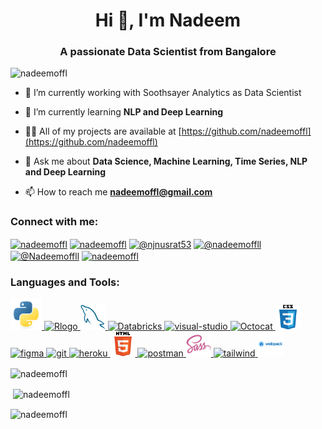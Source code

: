 <h1 align="center">Hi 👋, I'm Nadeem</h1>
<h3 align="center">A passionate Data Scientist from Bangalore</h3>

<p align="left"> <img src="https://komarev.com/ghpvc/?username=nadeemoffl&label=Profile%20views&color=0e75b6&style=flat" alt="nadeemoffl" /> </p>

- 🔭 I’m currently working with Soothsayer Analytics as Data Scientist

- 🌱 I’m currently learning **NLP and Deep Learning**

- 👨‍💻 All of my projects are available at [https://github.com/nadeemoffl](https://github.com/nadeemoffl)

- 💬 Ask me about **Data Science, Machine Learning, Time Series, NLP and Deep Learning**

- 📫 How to reach me **nadeemoffl@gmail.com**



<h3 align="left">Connect with me:</h3>
<p align="left">
<a href="https://linkedin.com/in/nadeemoffl" target="blank"><img align="center" src="https://cdn.jsdelivr.net/npm/simple-icons@3.0.1/icons/linkedin.svg" alt="nadeemoffl" height="30" width="40" /></a>
<a href="https://www.facebook.com/nadeemoffl/" target="blank"><img align="center" src="https://cdn.jsdelivr.net/npm/simple-icons@3.0.1/icons/facebook.svg" alt="nadeemoffl" height="30" width="40" /></a>
<a href="https://medium.com/@nadeemm" target="blank"><img align="center" src="https://cdn.jsdelivr.net/npm/simple-icons@3.0.1/icons/medium.svg" alt="@njnusrat53" height="30" width="40" /></a>
<a href="https://www.instagram.com/nadeemoffll/" target="blank"><img align="center" src="https://cdn.jsdelivr.net/npm/simple-icons@3.0.1/icons/instagram.svg" alt="@nadeemoffll" height="30" width="40" /></a>
<a href="https://twitter.com/Nadeemoffll" target="blank"><img align="center" src="https://cdn.jsdelivr.net/npm/simple-icons@3.0.1/icons/twitter.svg" alt="@Nadeemoffll" height="30" width="40" /></a>
<a href="https://www.hackerrank.com/nadeemoffl" target="blank"><img align="center" src="https://cdn.jsdelivr.net/npm/simple-icons@3.0.1/icons/hackerrank.svg" alt="nadeemoffl" height="30" width="40" /></a>
  
</p>
<h3 align="left">Languages and Tools:</h3>
<p align="left"> <a 
href="https://www.python.org/" target="_blank"> <img 
src="https://raw.githubusercontent.com/devicons/devicon/master/icons/python/python-original.svg" alt="python" width="50" height="50"/> </a> <a 
href="https://www.r-project.org/" target="_blank"> <img 
src="https://www.r-project.org/Rlogo.png" alt="Rlogo" width="40" height="40"/> </a><a 
href="https://www.mysql.com/" target="_blank"> <img src="https://raw.githubusercontent.com/devicons/devicon/master/icons/mysql/mysql-original.svg" alt="mysql" width="40" height="40"/> </a>  <a 
href="https://databricks.com/" target="_blank"> <img src="https://databricks.com/wp-content/uploads/2021/10/db-nav-logo.svg" alt="Databricks" width="60" height="60"/> </a> <a 
href="https://visualstudio.microsoft.com/" target="_blank"> <img src="https://azurecomcdn.azureedge.net/cvt-885d1884dadda7f35e64ffbc842539418094940580f1c467bf9c7234b746cb2b/svg/visual-studio.svg" alt="visual-studio" width="40" height="40"/> </a> <a 
href="https://github.com/" target="_blank"> <img src="https://github.githubassets.com/images/modules/logos_page/Octocat.png" alt="Octocat" width="40" height="40"/> </a> <a 
href="https://www.w3schools.com/css/" target="_blank"> <img src="https://raw.githubusercontent.com/devicons/devicon/master/icons/css3/css3-original-wordmark.svg" alt="css3" width="40" height="40"/> </a> <a 
href="https://www.figma.com/" target="_blank"> <img src="https://www.vectorlogo.zone/logos/figma/figma-icon.svg" alt="figma" width="40" height="40"/> </a> <a href="https://git-scm.com/" target="_blank"> <img src="https://www.vectorlogo.zone/logos/git-scm/git-scm-icon.svg" alt="git" width="40" height="40"/> </a> <a href="https://heroku.com" target="_blank"> <img src="https://www.vectorlogo.zone/logos/heroku/heroku-icon.svg" alt="heroku" width="40" height="40"/> </a> <a href="https://www.w3.org/html/" target="_blank"> <img src="https://raw.githubusercontent.com/devicons/devicon/master/icons/html5/html5-original-wordmark.svg" alt="html5" width="40" height="40"/> </a>  <a 
href="https://postman.com" target="_blank"> <img src="https://www.vectorlogo.zone/logos/getpostman/getpostman-icon.svg" alt="postman" width="40" height="40"/> </a> <a 
href="https://sass-lang.com" target="_blank"> <img src="https://raw.githubusercontent.com/devicons/devicon/master/icons/sass/sass-original.svg" alt="sass" width="40" height="40"/> </a> <a 
href="https://tailwindcss.com/" target="_blank"> <img src="https://www.vectorlogo.zone/logos/tailwindcss/tailwindcss-icon.svg" alt="tailwind" width="40" height="40"/> </a>  <a 
href="https://webpack.js.org" target="_blank"> <img src="https://raw.githubusercontent.com/devicons/devicon/d00d0969292a6569d45b06d3f350f463a0107b0d/icons/webpack/webpack-original-wordmark.svg" alt="webpack" width="40" height="40"/> </a> </p

<p><img align="center" src="https://github-readme-stats.vercel.app/api/top-langs?username=nadeemoffl&show_icons=true&locale=en&layout=compact" alt="nadeemoffl" /></p>
<p>&nbsp;<img align="center" src="https://github-readme-stats.vercel.app/api?username=nadeemoffl&show_icons=true&locale=en" alt="nadeemoffl" />
</p>
<p><img align="center" src="https://github-readme-streak-stats.herokuapp.com/?user=nadeemoffl&" alt="nadeemoffl" /></p>
<!---
nadeemoffl/nadeemoffl is a ✨ special ✨ repository because its `README.md` (this file) appears on your GitHub profile.
You can click the Preview link to take a look at your changes.
